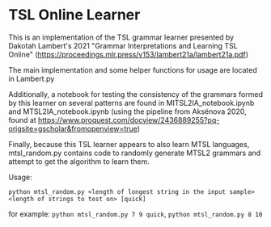# TSL Online Learner

This is an implementation of the TSL grammar learner presented by Dakotah Lambert's 2021 "Grammar Interpretations and Learning TSL Online" (https://proceedings.mlr.press/v153/lambert21a/lambert21a.pdf)

The main implementation and some helper functions for usage are located in Lambert.py



Additionally, a notebook for testing the consistency of the grammars formed by this learner on several patterns are found in MITSL2IA_notebook.ipynb and MTSL2IA_notebook.ipynb (using the pipeline from Aksënova 2020, found at https://www.proquest.com/docview/2436889255?pq-origsite=gscholar&fromopenview=true)


Finally, because this TSL learner appears to also learn MTSL languages, mtsl_random.py contains code to randomly generate MTSL2 grammars and attempt to get the algorithm to learn them. 

Usage:

`python mtsl_random.py <length of longest string in the input sample> <length of strings to test on> [quick]`

for example: `python mtsl_random.py 7 9 quick`, `python mtsl_random.py 8 10`
